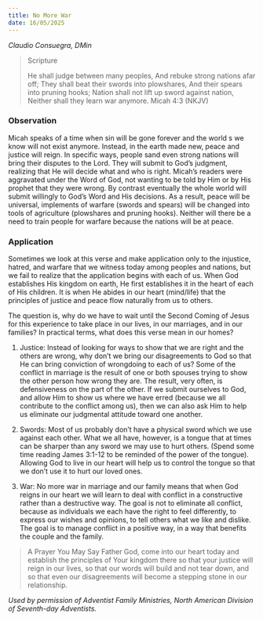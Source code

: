 ```yaml
---
title: No More War
date: 16/05/2025
---
```


_Claudio Consuegra, DMin_

> <p>Scripture</p>
> He shall judge between many peoples, And rebuke strong nations afar off; They shall beat their swords into plowshares, And their spears into pruning hooks; Nation shall not lift up sword against nation, Neither shall they learn war anymore. Micah 4:3 (NKJV) 

### Observation

Micah speaks of a time when sin will be gone forever and the world s we know will not exist anymore. Instead, in the earth made new, peace and justice will reign. In specific ways, people sand even strong nations will bring their disputes to the Lord. They will submit to God’s judgment, realizing that He will decide what and who is right. Micah’s readers were aggravated under the Word of God, not wanting to be told by Him or by His prophet that they were wrong. By contrast eventually the whole world will submit willingly to God’s Word and His decisions. As a result, peace will be universal, implements of warfare (swords and spears) will be changed into tools of agriculture (plowshares and pruning hooks). Neither will there be a need to train people for warfare because the nations will be at peace.

### Application

Sometimes we look at this verse and make application only to the injustice, hatred, and warfare that we witness today among peoples and nations, but we fail to realize that the application begins with each of us. When God establishes His kingdom on earth, He first establishes it in the heart of each of His children. It is when He abides in our heart (mind/life) that the principles of justice and peace flow naturally from us to others.

The question is, why do we have to wait until the Second Coming of Jesus for this experience to take place in our lives, in our marriages, and in our families? In practical terms, what does this verse mean in our homes?

1. Justice: Instead of looking for ways to show that we are right and the others are wrong, why don’t we bring our disagreements to God so that He can bring conviction of wrongdoing to each of us? Some of the conflict in marriage is the result of one or both spouses trying to show the other person how wrong they are. The result, very often, is defensiveness on the part of the other. If we submit ourselves to God, and allow Him to show us where we have erred (because we all contribute to the conflict among us), then we can also ask Him to help us eliminate our judgmental attitude toward one another.

2. Swords: Most of us probably don’t have a physical sword which we use against each other. What we all have, however, is a tongue that at times can be sharper than any sword we may use to hurt others. (Spend some time reading James 3:1-12 to be reminded of the power of the tongue). Allowing God to live in our heart will help us to control the tongue so that we don’t use it to hurt our loved ones.

3. War: No more war in marriage and our family means that when God reigns in our heart we will learn to deal with conflict in a constructive rather than a destructive way. The goal is not to eliminate all conflict, because as individuals we each have the right to feel differently, to express our wishes and opinions, to tell others what we like and dislike. The goal is to manage conflict in a positive way, in a way that benefits the couple and the family.

> <callout>A Prayer You May Say</callout>
> Father God, come into our heart today and establish the principles of Your kingdom there so that your justice will reign in our lives, so that our words will build and not tear down, and so that even our disagreements will become a stepping stone in our relationship.

_Used by permission of Adventist Family Ministries, North American Division of Seventh-day Adventists._